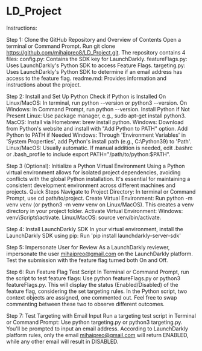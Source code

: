 # LD_Project

Instructions:

Step 1: Clone the GitHub Repository and Overview of Contents
	Open a terminal or Command Prompt.
	Run git clone https://github.com/mihaipreo8/LD_Project.git.
	The repository contains 4 files:
		config.py: Contains the SDK key for LaunchDarkly.
		featureFlags.py: Uses LaunchDarkly's Python SDK to access Feature Flags.
		targeting.py: Uses LaunchDarkly's Python SDK to determine if an email address has access to the feature flag.
		readme.md: Provides information and instructions about the project.

Step 2: Install and Set Up Python
	Check if Python is Installed
		On Linux/MacOS: In terminal, run python --version or python3 --version.
		On Windows: In Command Prompt, run python --version.
	Install Python if Not Present
		Linux: Use package manager, e.g., sudo apt-get install python3.
		MacOS: Install via Homebrew: brew install python.
		Windows: Download from Python's website and install with "Add Python to PATH" option.
	Add Python to PATH if Needed
		Windows: Through 'Environment Variables' in 'System Properties', add Python's install path (e.g., C:\Python39) to 'Path'.
		Linux/MacOS: Usually automatic. If manual addition is needed, edit .bashrc or .bash_profile to include export PATH="/path/to/python:$PATH".

Step 3 (Optional): Initialize a Python Virtual Environment
Using a Python virtual environment allows for isolated project dependencies, avoiding conflicts with the global Python installation. It's essential for maintaining a consistent development environment across different machines and projects.
	Quick Steps
		Navigate to Project Directory:
			In terminal or Command Prompt, use cd path/to/project.
		Create Virtual Environment:
			Run python -m venv venv (or python3 -m venv venv on Linux/MacOS). This creates a venv directory in your project folder.
		Activate Virtual Environment:
			Windows: venv\Scripts\activate.
			Linux/MacOS: source venv/bin/activate.
			
Step 4: Install LaunchDarkly SDK
	In your virtual environment, install the LaunchDarkly SDK using pip:
		Run 'pip install launchdarkly-server-sdk'

Step 5: Impersonate User for Review
	As a LaunchDarkly reviewer, impersonate the user mihaipreo@gmail.com on the LaunchDarkly platform.
	Test the submission with the feature flag turned both On and Off.

Step 6: Run Feature Flag Test Script
	In Terminal or Command Prompt, run the script to test feature flags:
		Use python featureFlags.py or python3 featureFlags.py.
	This will display the status (Enabled/Disabled) of the feature flag, considering the set targeting rules.
	In the Python script, two context objects are assigned, one commented out. Feel free to swap commenting between these two to observe different outcomes.

Step 7: Test Targeting with Email Input
	Run a targeting test script in Terminal or Command Prompt:
		Use python targeting.py or python3 targeting.py.
	You'll be prompted to input an email address.
	According to LaunchDarkly platform rules, only the email mihaipreo@gmail.com will return ENABLED, while any other email will result in DISABLED.
	
	